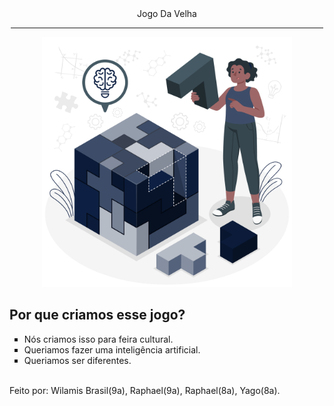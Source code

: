 <div align="center">Jogo&nbsp;Da&nbsp;Velha<hr width="500px"><img src="Logic-amico.png"width="400"height="400"/></div><h2>Por que criamos esse jogo?</h2><ul type="square"><li>N&oacute;s&nbsp;criamos&nbsp;isso&nbsp;para&nbsp;feira&nbsp;cultural&#46;<li>Queriamos&nbsp;fazer&nbsp;uma&nbsp;intelig&ecirc;ncia&nbsp;artificial&#46;<li>Queriamos&nbsp;ser&nbsp;diferentes&#46;</ul><br><footer>Feito&nbsp;por:&nbsp;Wilamis&nbsp;Brasil&#40;9a&#41,&nbsp;Raphael&#40;9a&#41,&nbsp;Raphael&#40;8a&#41,&nbsp;Yago&#40;8a&#41&#46;</footer>
